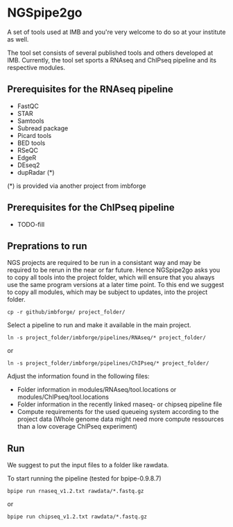 # NGSpipe2go #
A set of tools used at IMB and you're very welcome to do so at your institute as well.

The tool set consists of several published tools and others developed at IMB.
Currently, the tool set sports a RNAseq and ChIPseq pipeline and its respective modules.

## Prerequisites for the RNAseq pipeline ##
- FastQC
- STAR
- Samtools
- Subread package
- Picard tools
- BED tools
- RSeQC
- EdgeR
- DEseq2
- dupRadar (*)

(*) is provided via another project from imbforge

## Prerequisites for the ChIPseq pipeline ##
- TODO-fill

## Preprations to run ##
NGS projects are required to be run in a consistant way and may be required to be rerun in the near or far future. Hence NGSpipe2go asks you to copy all tools into the project folder, which will ensure that you always use the same program versions at a later time point.
To this end we suggest to copy all modules, which may be subject to updates, into the project folder.

    cp -r github/imbforge/ project_folder/

Select a pipeline to run and make it available in the main project.

    ln -s project_folder/imbforge/pipelines/RNAseq/* project_folder/
or 
    
    ln -s project_folder/imbforge/pipelines/ChIPseq/* project_folder/

Adjust the information found in the following files:
- Folder information in modules/RNAseq/tool.locations or modules/ChIPseq/tool.locations
- Folder information in the recently linked rnaseq- or chipseq pipeline file
- Compute requirements for the used queueing system according to the project data (Whole genome data might need more compute ressources than a low coverage ChIPseq experiment)

## Run ##

We suggest to put the input files to a folder like rawdata.

To start running the pipeline (tested for bpipe-0.9.8.7)

    bpipe run rnaseq_v1.2.txt rawdata/*.fastq.gz
or

    bpipe run chipseq_v1.2.txt rawdata/*.fastq.gz